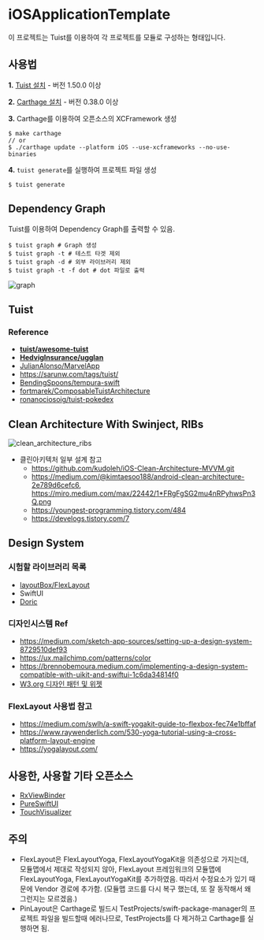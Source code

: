 # iOSApplicationTemplate

이 프로젝트는 Tuist를 이용하여 각 프로젝트를 모듈로 구성하는 형태입니다.

## 사용법

**1.**  [Tuist 설치](https://github.com/tuist/tuist) - 버전 1.50.0 이상

**2.**  [Carthage 설치](https://github.com/Carthage/Carthage) - 버전 0.38.0 이상  

**3.** Carthage를 이용하여 오픈소스의 XCFramework 생성
```shell
$ make carthage
// or
$ ./carthage update --platform iOS --use-xcframeworks --no-use-binaries
```

**4.**  `tuist generate`를 실행하여 프로젝트 파일 생성
```
$ tuist generate
```

## Dependency Graph

Tuist를 이용하여 Dependency Graph를 출력할 수 있음.

```
$ tuist graph # Graph 생성
$ tuist graph -t # 테스트 타겟 제외
$ tuist graph -d # 외부 라이브러리 제외
$ tuist graph -t -f dot # dot 파일로 출력
```

![graph](./Asset/graph.png)

## Tuist

### Reference

* **[tuist/awesome-tuist](https://github.com/tuist/awesome-tuist)**
* **[HedvigInsurance/ugglan](https://github.com/HedvigInsurance/ugglan)**
* [JulianAlonso/MarvelApp](https://github.com/JulianAlonso/MarvelApp)
* https://sarunw.com/tags/tuist/
* [BendingSpoons/tempura-swift](https://github.com/BendingSpoons/tempura-swift)
* [fortmarek/ComposableTuistArchitecture](https://github.com/fortmarek/ComposableTuistArchitecture)
* [ronanociosoig/tuist-pokedex](https://github.com/ronanociosoig/tuist-pokedex)

## Clean Architecture With Swinject, RIBs

![clean_architecture_ribs](./Asset/clean_architecture_ribs.png)

* 클린아키텍처 일부 설계 참고
  * https://github.com/kudoleh/iOS-Clean-Architecture-MVVM.git
  * https://medium.com/@kimtaesoo188/android-clean-architecture-2e789d6cefc6, https://miro.medium.com/max/22442/1*FRgFgSG2mu4nRPyhwsPn3Q.png
  * https://youngest-programming.tistory.com/484
  * https://develogs.tistory.com/7

## Design System

### 시험할 라이브러리 목록
- [layoutBox/FlexLayout](https://github.com/layoutBox/FlexLayout)
- SwiftUI
- [Doric](https://github.com/jayeshk/Doric)

### 디자인시스템 Ref
- https://medium.com/sketch-app-sources/setting-up-a-design-system-8729510def93
- https://ux.mailchimp.com/patterns/color
- https://brennobemoura.medium.com/implementing-a-design-system-compatible-with-uikit-and-swiftui-1c6da34814f0
- [W3.org 디자인 패턴 및 위젯](https://www.w3.org/TR/wai-aria-practices-1.1/)

### FlexLayout 사용법 참고
  * https://medium.com/swlh/a-swift-yogakit-guide-to-flexbox-fec74e1bffaf
  * https://www.raywenderlich.com/530-yoga-tutorial-using-a-cross-platform-layout-engine
  * https://yogalayout.com/


## 사용한, 사용할 기타 오픈소스
* [RxViewBinder](https://github.com/magi82/RxViewBinder)
* [PureSwiftUI](https://github.com/CodeSlicing/pure-swift-ui)
* [TouchVisualizer](https://github.com/morizotter/TouchVisualizer)

## 주의

* FlexLayout은 FlexLayoutYoga, FlexLayoutYogaKit을 의존성으로 가지는데, 모듈맵에서 제대로 작성되지 않아, FlexLayout 프레임워크의 모듈맵에 FlexLayoutYoga, FlexLayoutYogaKit를 추가하였음. 따라서 수정요소가 있기 때문에 Vendor 경로에 추가함. (모듈맵 코드를 다시 복구 했는데, 또 잘 동작해서 왜 그런지는 모르겠음.)
* PinLayout은 Carthage로 빌드시 TestProjects/swift-package-manager의 프로젝트 파일을 빌드할때 에러나므로, TestProjects를 다 제거하고 Carthage를 실행하면 됨.
